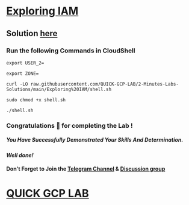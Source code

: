 # [Exploring IAM](https://www.cloudskillsboost.google/focuses/19082?parent=catalog)

## Solution [here](https://youtu.be/yzKkayTWrIo)

### Run the following Commands in CloudShell
```
export USER_2=
```
```
export ZONE=
```
```
curl -LO raw.githubusercontent.com/QUICK-GCP-LAB/2-Minutes-Labs-Solutions/main/Exploring%20IAM/shell.sh

sudo chmod +x shell.sh

./shell.sh
```

### Congratulations 🎉 for completing the Lab !

##### *You Have Successfully Demonstrated Your Skills And Determination.*

#### *Well done!*

#### Don't Forget to Join the [Telegram Channel](https://t.me/quickgcplab) & [Discussion group](https://t.me/quickgcplabchats)

# [QUICK GCP LAB](https://www.youtube.com/@quickgcplab)
